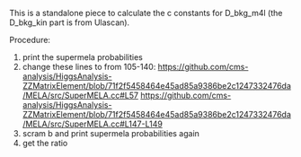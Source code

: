 This is a standalone piece to calculate the c constants for D_bkg_m4l (the D_bkg_kin part is from Ulascan).

Procedure:
1. print the supermela probabilities
2. change these lines to from 105-140:
   https://github.com/cms-analysis/HiggsAnalysis-ZZMatrixElement/blob/71f2f5458464e45ad85a9386be2c1247332476da/MELA/src/SuperMELA.cc#L57
   https://github.com/cms-analysis/HiggsAnalysis-ZZMatrixElement/blob/71f2f5458464e45ad85a9386be2c1247332476da/MELA/src/SuperMELA.cc#L147-L149
3. scram b and print supermela probabilities again
4. get the ratio
